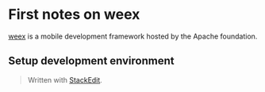 # First notes on weex
[weex](https://weex.apache.org/) is a mobile development framework hosted by the Apache foundation.

## Setup development environment



> Written with [StackEdit](https://stackedit.io/).
<!--stackedit_data:
eyJoaXN0b3J5IjpbLTU2MzkxMDM2MF19
-->